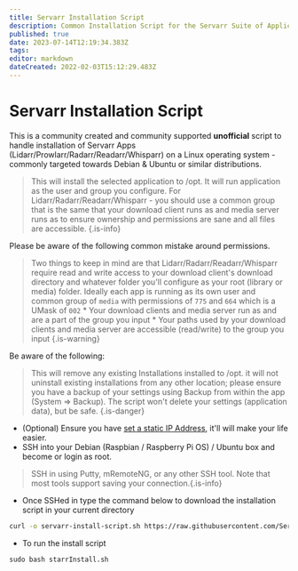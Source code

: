 ```yaml
---
title: Servarr Installation Script
description: Common Installation Script for the Servarr Suite of Applications
published: true
date: 2023-07-14T12:19:34.383Z
tags: 
editor: markdown
dateCreated: 2022-02-03T15:12:29.483Z
---
```


# Servarr Installation Script

This is a community created and community supported **unofficial** script to handle installation of Servarr Apps (Lidarr/Prowlarr/Radarr/Readarr/Whisparr) on a Linux operating system - commonly targeted towards Debian & Ubuntu or similar distributions.

> This will install the selected application to /opt. It will run application as the user and group you configure.
> For Lidarr/Radarr/Readarr/Whisparr - you should use a common group that is the same that your download client runs as and media server runs as to ensure ownership and permissions are sane and all files are accessible.
{.is-info}

Please be aware of the following common mistake around permissions.

> Two things to keep in mind are that Lidarr/Radarr/Readarr/Whisparr require read and write access to your download client's download directory and whatever folder you'll configure as your root (library or media) folder.
> Ideally each app is running as its own user and common group of `media` with permissions of `775` and `664` which is a UMask of `002`
> \* Your download clients and media server run as and are a part of the group you input
> \* Your paths used by your download clients and media server are accessible (read/write) to the group you input
{.is-warning}

Be aware of the following:

> This will remove any existing Installations installed to /opt. it will not uninstall existing installations from any other location; please ensure you have a backup of your settings using Backup from within the app (System => Backup). The script won't delete your settings (application data), but be safe.
{.is-danger}

- (Optional) Ensure you have [set a static IP Address](https://www.cyberciti.biz/faq/add-configure-set-up-static-ip-address-on-debianlinux/), it'll will make your life easier.
- SSH into your Debian (Raspbian / Raspberry Pi OS) / Ubuntu box and become or login as root.

> SSH in using Putty, mRemoteNG, or any other SSH tool. Note that most tools support saving your connection.{.is-info}

- Once SSHed in type the command below to download the installation script in your current directory

```bash
curl -o servarr-install-script.sh https://raw.githubusercontent.com/Servarr/Wiki/master/servarr/servarr-install-script.sh
```

- To run the install script

```shell
sudo bash starrInstall.sh
```
